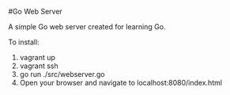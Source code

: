 #Go Web Server

A simple Go web server created for learning Go.

To install:

1. vagrant up
2. vagrant ssh
3. go run ./src/webserver.go
4. Open your browser and navigate to localhost:8080/index.html
